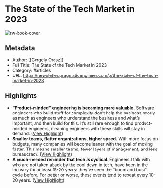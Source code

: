 # The State of the Tech Market in 2023

![rw-book-cover](https://substack-post-media.s3.amazonaws.com/public/images/b6e526f2-bb3e-4476-b38a-bc5c8ded9a83_2174x1350.png)

## Metadata
- Author: [[Gergely Orosz]]
- Full Title: The State of the Tech Market in 2023
- Category: #articles
- URL: https://newsletter.pragmaticengineer.com/p/the-state-of-the-tech-market-in-2023

## Highlights
- **“Product-minded” engineering is becoming more valuable.** Software engineers who build stuff for complexity don’t help the business nearly as much as engineers who understand the business and what’s important, and then build for this. It’s still rare enough to find product-minded engineers, meaning engineers with these skills will stay in demand. ([View Highlight](https://read.readwise.io/read/01h4aagqetk263zdvfqr5s3v1h))
- **Smaller teams, flatter organizations, higher speed.** With more focus on budgets, many companies will become leaner with the goal of moving faster. This means smaller teams, fewer layers of management, and less bureaucracy. ([View Highlight](https://read.readwise.io/read/01h4aammw0j3k94xv5c2gppgwa))
- **A much-needed reminder that tech** ***is*** **cyclical.** Engineers I talk with who are not taken aback by the cool down in tech, have been in the industry for at least 15-20 years: they’ve seen the “boom and bust” cycle before. For better or worse, these events tend to repeat every 10-20 years. ([View Highlight](https://read.readwise.io/read/01h4aamg6jqy8btpshnawmtx48))
